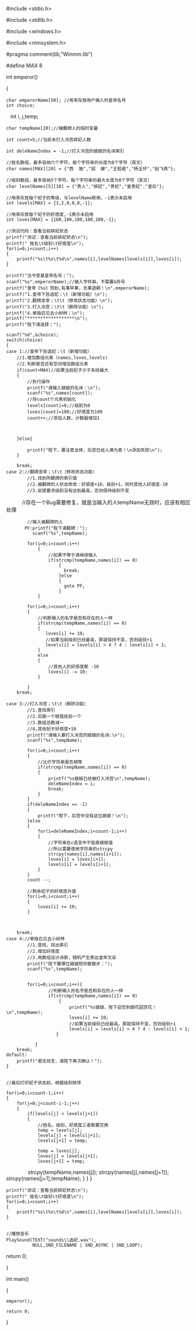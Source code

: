 #include <stdio.h>

#include <stdlib.h>

#include <windows.h>

#include <mmsystem.h>

#pragma comment(lib,"Winmm.lib")

#define MAX 6

int emperor()

{
    
    char emperorName[50]; //用来存放用户输入的皇帝名号
    int choice;
    int i, j,temp;
    
    char tempName[20];//被翻牌人的临时变量
    
    int count=5;//当前未打入冷宫嫔妃人数
    
    int deleNameIndex = -1;//打入冷宫的娘娘的名讳索引
    
    //姓名数组，最多容纳六个字符，每个字符串的长度为8个字符（英文）
    char names[MAX][20] = {"西  施","貂  蝉","王昭君","杨玉环","赵飞燕"};
    
    //级别数组，最多容纳5个字符，每个字符串的最大长度为8个字符（英文）
    char levelNames[5][10] = {"贵人","嫔妃","贵妃","皇贵妃","皇后"};
    
    //用来存放每个妃子的等级，与levelName联用，-1表示未启用
    int levels[MAX] = {1,2,0,0,0,-1};
    
    //用来存放每个妃子的好感度,-1表示未启用
    int loves[MAX] = {100,100,100,100,100,-1};

    //测试代码：查看当前嫔妃状态
    printf("测试：查看当前嫔妃状态\n");
    printf(" 姓名\t级别\t好感度\n");
    for(i=0;i<count;i++)
    {
        printf("%s\t%s\t%d\n",names[i],levelNames[levels[i]],loves[i]);
    }

    printf("当今登基皇帝名号；");
    scanf("%s",emperorName);//输入字符串，不需要&符号
    printf("皇帝《%s》驾到,有事早奏，无事退朝！\n",emperorName);
    printf("1.皇帝下旨选妃；\t（新增功能）\n");
    printf("2.翻牌宠幸；\t\t（修改状态功能）\n");
    printf("3.打入冷宫；\t\t（删除功能）\n");
    printf("4.单独召见去小树林；\n");
    printf("******************\n");
    printf("陛下请选择；");

    scanf("%d",&choice);
    switch(choice)
    {
    case 1://皇帝下旨选妃；\t（新增功能）
        //1.增加数组元素（names,loves,levels)
        //2.判断是否还有空间增加数组元素
        if(count<MAX)//如果当前妃子少于系统最大
        {
            //执行操作
            printf("请输入娘娘的名讳：\n");
            scanf("%s",names[count]);
            //将count个元素初始化
            levels[count]=0;//级别为0
            loves[count]=100;//好感度为100
            count++;//添加人数，计数器增加1



        }else{

            printf("陛下，要注意龙体，后宫已经人满为患！\n添加失败\n");
        }

        break;
    case 2://翻牌宠幸；\t\t（修改状态功能）
            //1.找到所翻牌的索引值
            //2.被翻牌的人状态修改：好感度+10，级别+1，同时其他人好感度-10
            //3.前提要求级别没有达到最高，否则保持级别不变
            //存在一个Bug需要修复，就是当输入的人tempName无效时，应该有相应处理

            //输入被翻牌的人
           PF:printf("陛下请翻牌：");
              scanf("%s",tempName);

            for(i=0;i<count;i++)
                {
                    //如果不等于请继续输入
                    if(strcmp(tempName,names[i]) == 0)
                        {
                          break;
                        }else
                        {
                          goto PF;
                        }
                }
            
            for(i=0;i<count;i++)
            {
                //判断输入的名字是否和存在的人一样
                if(strcmp(tempName,names[i]) == 0)
                {
                   loves[i] += 10;
                   //如果当前级别已经最高，那就保持不变，否则级别+1
                   levels[i] = levels[i] > 4 ? 4 : levels[i] + 1;
                }
                else
                {
                    //其他人的好感度都 -10
                    loves[i] -= 10;
                }

            }
        break;
        
    case 3://打入冷宫；\t\t（删除功能）
            //1.查找索引
            //2.后面一个赋值给前一个
            //3.数组总数减一
            //4,其他妃子好感度+10
            printf("请输入要打入冷宫的娘娘的名讳:\n");
            scanf("%s",tempName);

            for(i=0;i<count;i++)
            {
                //比价字符串是否相等
                if(strcmp(tempName,names[i]) == 0)
                {
                    printf("%s娘娘已经被打入冷宫\n",tempName);
                    deleNameIndex = i;
                    break;
                }
            }
            if(deleNameIndex == -1)
            {
                printf("陛下，后宫中没有这位娘娘！\n");
            }else
            {
                for(i=deleNameIndex;i<count-1;i++)
                {
                    //字符串在c语言中不能直接赋值
                    //所以需要使用字符串的strcpy
                    strcpy(names[i],names[i+1]);
                    loves[i] = loves[i+1];
                    levels[i] = levels[i+1];
                }
            }
            count --;
            
            //剩余妃子的好感度升值
            for(i=0;i<count;i++)
            {
                loves[i] += 10;
            }

        
        
        break;
    case 4://单独召见去小树林
            //1.查找，找出索引
            //2.增加好感度
            //3.用数组设计诗歌，随机产生表达皇帝文采
            printf("陛下要哪位娘娘陪你散散步：");
            scanf("%s",tempName);


            for(i=0;i<count;i++){
                    //判断输入的名字是否和存在的人一样
                    if(strcmp(tempName,names[i]) == 0)
                        {
                            printf("%s娘娘，陛下诏您到御花园赏花！\n",tempName);
                            loves[i] += 10;
                            //如果当前级别已经最高，那就保持不变，否则级别+1
                            levels[i] = levels[i] > 4 ? 4 : levels[i] + 1;
                       }

               }
        break;
    default:
        printf("君无戏言，请陛下再次确认！");
    }


    //最后打印妃子状态前，根据级别排序

    for(i=0;i<count-1;i++)
    {
        for(j=0;j<count-i-1;j++)
        {
            if(levels[j] < levels[j+1])
            {
                //姓名，级别，好感度三者都要交换
                temp = levels[j];
                levels[j] = levels[j+1];
                levels[j+1] = temp;

                temp = loves[j];
                loves[j] = levels[j+1];
                loves[j+1] = temp;

                strcpy(tempName,names[j]);
                strcpy(names[j],names[j+1]);
                strcpy(names[j+1],tempName);
         }
        }
    }



    printf("测试：查看当前嫔妃状态\n");
    printf(" 姓名\t级别\t好感度\n");
    for(i=0;i<count;i++)
    {
        printf("%s\t%s\t%d\n",names[i],levelNames[levels[i]],loves[i]);
    }


    //播放音乐
    PlaySound(TEXT("sounds\\选妃.wav"),
              NULL,SND_FILENAME | SND_ASYNC | SND_LOOP);




return 0;

}

int main()

{
    
    emperor();

    return 0;
}
